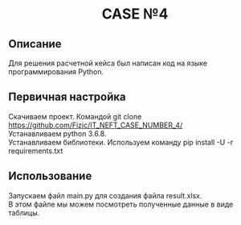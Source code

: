 <h1 align="center">CASE №4</h1>
<h2 align="center">
  
## Описание
Для решения расчетной кейса был написан код на языке программирования Python. 

## Первичная настройка
  Скачиваем проект. Командой git clone https://github.com/Fizic/IT_NEFT_CASE_NUMBER_4/ <br />
  Устанавливаем python 3.6.8.<br />
  Устанавливаем библиотеки. Используем команду pip install -U -r requirements.txt <br />
## Использование
  Запускаем файл main.py для создания файла result.xlsx.<br />
  В этом файле мы можем посмотреть полученные данные в виде таблицы.<br />
  <br />
